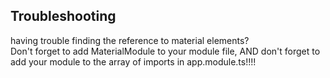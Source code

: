## Troubleshooting
having trouble finding the reference to material elements?  
Don't forget to add MaterialModule to your module file, AND don't forget to add your module to the array of imports in app.module.ts!!!!